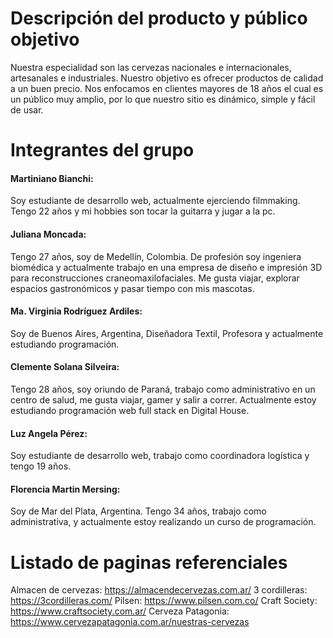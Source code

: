 # Descripción del producto y público objetivo

Nuestra especialidad son las cervezas nacionales e internacionales, artesanales e industriales. Nuestro objetivo es ofrecer productos de calidad a un buen precio. Nos enfocamos en clientes mayores de 18 años el cual es un público muy amplio, por lo que nuestro sitio es dinámico, simple y fácil de usar.

# Integrantes del grupo

#### Martiniano Bianchi:
Soy estudiante de desarrollo web, actualmente ejerciendo filmmaking. Tengo 22 años y mi hobbies son tocar la guitarra y jugar a la pc.

#### Juliana Moncada:
Tengo 27 años, soy de Medellín, Colombia. De profesión soy ingeniera biomédica y actualmente trabajo en una empresa de diseño e impresión 3D para reconstrucciones craneomaxilofaciales. Me gusta viajar, explorar espacios gastronómicos y pasar tiempo con mis mascotas.

#### Ma. Virginia Rodríguez Ardiles:
Soy de Buenos Aires, Argentina, Diseñadora Textil, Profesora y actualmente estudiando programación.

#### Clemente Solana Silveira: 
Tengo 28 años, soy oriundo de Paraná, trabajo como administrativo en un centro de salud, me gusta viajar, gamer y salir a correr. Actualmente estoy estudiando programación web full stack en Digital House.

#### Luz Angela Pérez:
Soy estudiante de desarrollo web, trabajo como coordinadora logística y tengo 19 años.

#### Florencia Martin Mersing:
Soy de Mar del Plata, Argentina. Tengo 34 años, trabajo como administrativa, y actualmente estoy realizando un curso de programación.

# Listado de paginas referenciales

Almacen de cervezas: https://almacendecervezas.com.ar/
3 cordilleras: https://3cordilleras.com/
Pilsen: https://www.pilsen.com.co/
Craft Society: https://www.craftsociety.com.ar/
Cerveza Patagonia: https://www.cervezapatagonia.com.ar/nuestras-cervezas
